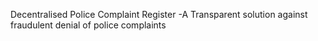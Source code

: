 Decentralised Police Complaint Register
-A Transparent solution against fraudulent denial of police complaints
